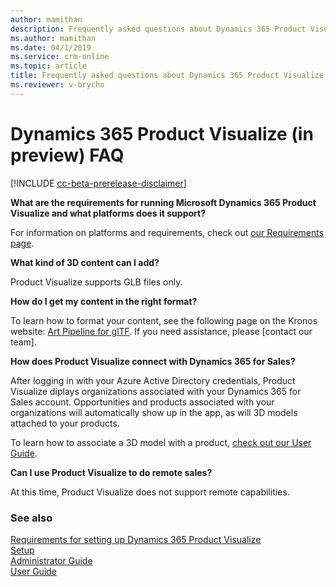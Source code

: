 ```yaml
---
author: mamithan
description: Frequently asked questions about Dynamics 365 Product Visualize
ms.author: mamithan
ms.date: 04/1/2019
ms.service: crm-online
ms.topic: article
title: Frequently asked questions about Dynamics 365 Product Visualize
ms.reviewer: v-brycho
---
```


# Dynamics 365 Product Visualize (in preview) FAQ

[!INCLUDE [cc-beta-prerelease-disclaimer](../includes/cc-beta-prerelease-disclaimer.md)]

**What are the requirements for running Microsoft Dynamics 365 Product Visualize and what platforms does it support?**

For information on platforms and requirements, check out [our Requirements page](requirements.md).

**What kind of 3D content can I add?**

Product Visualize supports GLB files only.

**How do I get my content in the right format?**

To learn how to format your content, see the following page on the Kronos website: [Art Pipeline for glTF](https://go.microsoft.com/fwlink/p/?linkid=2083000). If you need assistance, please [contact our team].

**How does Product Visualize connect with Dynamics 365 for Sales?**

After logging in with your Azure Active Directory credentials, Product Visualize diplays organizations associated with your Dynamics 365 for Sales account. Opportunities and products associated with your organizations will automatically show up in the app, as will 3D models attached to your products.

To learn how to associate a 3D model with a product, [check out our User Guide](user-guide.md).
	
**Can I use Product Visualize to do remote sales?**

At this time, Product Visualize does not support remote capabilities.

### See also

[Requirements for setting up Dynamics 365 Product Visualize](requirements.md)<br>
[Setup](setup.md)<br>
[Administrator Guide](admin-guide.md)<br>
[User Guide](user-guide.md)<br>
